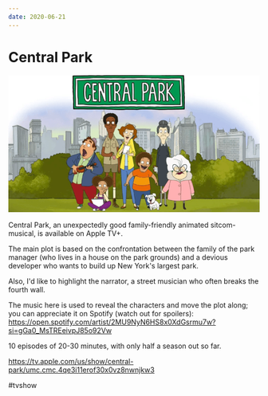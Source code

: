 ```yaml
---
date: 2020-06-21
---
```


# Central Park

![Central Park promo](central-park.png "Central Park promo")

Central Park, an unexpectedly good family-friendly animated sitcom-musical, is available on Apple TV+.

The main plot is based on the confrontation between the family of the park manager (who lives in a house on the park grounds) and a devious developer who wants to build up New York's largest park.

Also, I'd like to highlight the narrator, a street musician who often breaks the fourth wall.

The music here is used to reveal the characters and move the plot along; you can appreciate it on Spotify (watch out for spoilers):
https://open.spotify.com/artist/2MU9NyN6HS8x0XdGsrmu7w?si=gGa0_MsTREeivpJ85o92Vw

10 episodes of 20-30 minutes, with only half a season out so far.

https://tv.apple.com/us/show/central-park/umc.cmc.4qe3i11erof30x0vz8nwnjkw3

#tvshow
